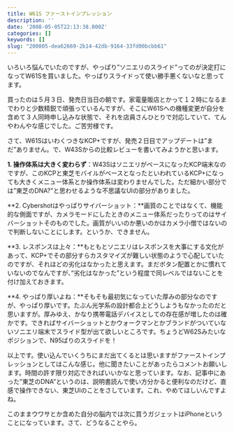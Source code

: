 ```yaml
---
title: W61S ファーストインプレッション
description: ''
date: '2008-05-05T22:13:38.000Z'
categories: []
keywords: []
slug: "200805-dea62669-2b14-42db-9164-33fd00bcbb61"
---
```

いろいろ悩んでいたのですが、やっぱり”ソニエリのスライド”ってのが決定打になってW61Sを買いました。やっぱりスライドって使い勝手悪くないなと思ってます。

買ったのは５月３日、発売日当日の朝です。家電量販店とかって１２時になるまでわりと少数精鋭で頑張っているんですが、そこにW61Sへの機種変更が自分を含めて３人同時申し込みな状態で、それを店員さんひとりで対応していて、てんやわんやな感じでした。ご苦労様です。

さて、W61SはいわくつきなKCP+ですが、発売２日目でアップデートは”まだ”ありません。で、W43Sからの比較レビューを書いてみようかと思います。

**1\. 操作体系は大きく変わらず**：W43SはソニエリがベースになったKCP端末なのですが、このKCPと東芝モバイルがベースとなったといわれているKCP+になっても大きくメニュー体系とか操作体系は変わりませんでした。ただ細かい部分では”東芝のDNA?”と思わせるような不思議なUIの部分がありました。

**2\. Cybershotはやっぱりサイバーショット：**画質のことではなくて、機能的な側面ですが、カメラモードにしたときのメニュー体系だったりってのはサイバーショットそのものでした。画質がいいのか悪いのかはカメラ小僧ではないので判断しないことにします。というか、できません。

**3\. レスポンスは上々：**もともとソニエリはレスポンスを大事にする文化があって、KCP+でその部分すらカスタマイズが難しい状態のようで心配していたのですが、それほどの劣化はなかったと思えます。まだボタン配置とかに慣れていないのでなんですが、”劣化はなかった”という程度で同レベルではないことを付け加えておきます。

**4\. やっぱり厚いよね：**そもそも最初気になっていた厚みの部分なのですが、やっぱり厚いです。たぶん光学系の設計都合上どうしようもなかったのだと思いますが。厚みゆえ、かなり携帯電話デバイスとしての存在感が増したのは確かです。できればサイバーショットとかウォークマンとかブランドがついていないソニエリ端末でスライド型が出て欲しいところです。ちょうどW62Sみたいなポジションで、N95ばりのスライドを！

以上です。使い込んでいくうちにまだ出てくるとは思いますがファーストインプレッションとしてはこんな感じ。他に聞きたいことがあったらコメントお願いします。時間の許す限り対応できればいいかなと思っています。なお、記事中にあった”東芝のDNA”というのは、説明書読んで使い方分かると便利なのだけど、直感で操作できない、東芝UIのことをさしています。これ、やめてほしいんですよね。

このままウワサとか含めた自分の脳内では次に買うガジェットはiPhoneということになっています。さて、どうなることやら。